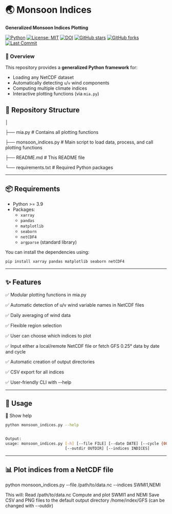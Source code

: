 # 🌏 Monsoon Indices 
**Generalized Monsoon Indices Plotting**

[![Python](https://img.shields.io/badge/Python-3.9%2B-blue.svg)](https://www.python.org/)
[![License: MIT](https://img.shields.io/badge/License-MIT-green.svg)](LICENSE)
[![DOI](https://zenodo.org/badge/DOI/10.5281/zenodo.1234567.svg)](https://doi.org/10.5281/zenodo.1234567)
[![GitHub stars](https://img.shields.io/github/stars/jeongyik/monsoon_indices)](https://github.com/jeongyik/monsoon_indices/stargazers)
[![GitHub forks](https://img.shields.io/github/forks/jeongyik/monsoon_indices)](https://github.com/jeongyik/monsoon_indices/network/members)
[![Last Commit](https://img.shields.io/github/last-commit/jeongyik/monsoon_indices)](https://github.com/jeongyik/monsoon_indices/commits/main)



### 📖 Overview
This repository provides a **generalized Python framework** for:  
- Loading any NetCDF dataset  
- Automatically detecting `u`/`v` wind components  
- Computing multiple climate indices  
- Interactive plotting functions (via `mia.py`)  

## 📂 Repository Structure 

│

├── mia.py                 # Contains all plotting functions

├── monsoon\_indices.py     # Main script to load data, process, and call plotting functions

├── README.md              # This README file

└── requirements.txt       # Required Python packages

-------
## 📦 Requirements 

- Python >= 3.9  
- Packages:  
  - `xarray`  
  - `pandas`  
  - `matplotlib`  
  - `seaborn`  
  - `netCDF4`  
  - `argparse` (standard library)  

You can install the dependencies using:  

```bash
pip install xarray pandas matplotlib seaborn netCDF4
```
-----
## ✨ Features

✅ Modular plotting functions in mia.py

✅ Automatic detection of u/v wind variable names in NetCDF files

✅ Daily averaging of wind data

✅ Flexible region selection

✅ User can choose which indices to plot

✅ Input either a local/remote NetCDF file or fetch GFS 0.25° data by date and cycle

✅ Automatic creation of output directories

✅ CSV export for all indices

✅ User-friendly CLI with --help

-------

## 🚀 Usage
📖 Show help

```bash
python monsoon_indices.py --help


Output:
usage: monsoon_indices.py [-h] [--file FILE] [--date DATE] [--cycle {00z,06z,12z,18z}]
                          [--outdir OUTDIR] [--indices INDICES]
```
-----
## 📊 Plot indices from a NetCDF file


python monsoon\_indices.py --file /path/to/data.nc --indices SWMI1,NEMI

This will:
Read /path/to/data.nc
Compute and plot SWMI1 and NEMI
Save CSV and PNG files to the default output directory /home/index/GFS (can be changed with --outdir)
















